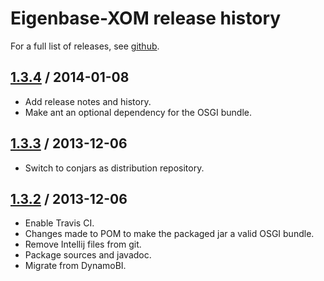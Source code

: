 # Eigenbase-XOM release history

For a full list of releases, see <a href="https://github.com/julianhyde/eigenbase-xom/releases">github</a>.

## <a href="https://github.com/julianhyde/eigenbase-xom/releases/tag/eigenbase-xom-1.3.4">1.3.4</a> / 2014-01-08

* Add release notes and history.
* Make ant an optional dependency for the OSGI bundle.

## <a href="https://github.com/julianhyde/eigenbase-xom/releases/tag/eigenbase-xom-1.3.3">1.3.3</a> / 2013-12-06

* Switch to conjars as distribution repository.

## <a href="https://github.com/julianhyde/eigenbase-xom/releases/tag/eigenbase-xom-1.3.2">1.3.2</a> / 2013-12-06

* Enable Travis CI.
* Changes made to POM to make the packaged jar a valid OSGI bundle.
* Remove Intellij files from git.
* Package sources and javadoc.
* Migrate from DynamoBI.
